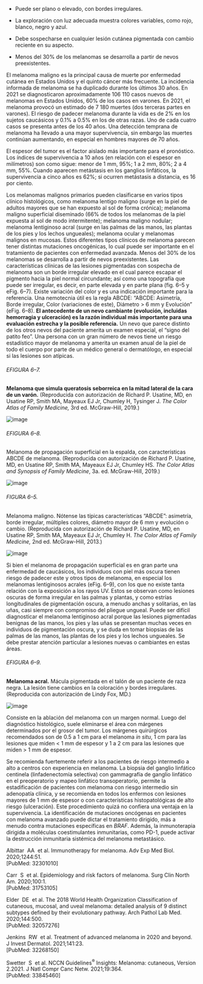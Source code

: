 -   Puede ser plano o elevado, con bordes irregulares.
    
-   La exploración con luz adecuada muestra colores variables, como rojo, blanco, negro y azul.
    
-   Debe sospecharse en cualquier lesión cutánea pigmentada con cambio reciente en su aspecto.
    
-   Menos del 30% de los melanomas se desarrolla a partir de nevos preexistentes.
    

El melanoma maligno es la principal causa de muerte por enfermedad cutánea en Estados Unidos y el quinto cáncer más frecuente. La incidencia informada de melanoma se ha duplicado durante los últimos 30 años. En 2021 se diagnosticaron aproximadamente 106 110 casos nuevos de melanomas en Estados Unidos, 60% de los casos en varones. En 2021, el melanoma provocó un estimado de 7 180 muertes (dos terceras partes en varones). El riesgo de padecer melanoma durante la vida es de 2% en los sujetos caucásicos y 0.1% a 0.5% en los de otras razas. Uno de cada cuatro casos se presenta antes de los 40 años. Una detección temprana de melanoma ha llevado a una mayor supervivencia, sin embargo las muertes continúan aumentando, en especial en hombres mayores de 70 años.

El espesor del tumor es el factor aislado más importante para el pronóstico. Los índices de supervivencia a 10 años (en relación con el espesor en milímetros) son como sigue: menor de 1 mm, 95%; 1 a 2 mm, 80%; 2 a 4 mm, 55%. Cuando aparecen metástasis en los ganglios linfáticos, la supervivencia a cinco años es 62%; si ocurren metástasis a distancia, es 16 por ciento.

Los melanomas malignos primarios pueden clasificarse en varios tipos clínico histológicos, como melanoma lentigo maligno (surge en la piel de adultos mayores que se han expuesto al sol de forma crónica); melanoma maligno superficial diseminado (66% de todos los melanomas de la piel expuesta al sol de modo intermitente); melanoma maligno nodular; melanoma lentiginoso acral (surge en las palmas de las manos, las plantas de los pies y los lechos ungueales); melanoma ocular y melanomas malignos en mucosas. Estos diferentes tipos clínicos de melanoma parecen tener distintas mutaciones oncogénicas, lo cual puede ser importante en el tratamiento de pacientes con enfermedad avanzada. Menos del 30% de los melanomas se desarrolla a partir de nevos preexistentes. Las características clínicas de las lesiones pigmentadas con sospecha de melanoma son un borde irregular elevado en el cual parece escapar el pigmento hacia la piel normal circundante; así como una topografía que puede ser irregular, es decir, en parte elevada y en parte plana (fig. 6–5 y eFig. 6–7). Existe variación del color y es una indicación importante para la referencia. Una nemotecnia útil es la regla ABCDE: “ABCDE: Asimetría, Borde irregular, Color (variaciones de este), Diámetro > 6 mm y Evolución” (eFig. 6–8). **El antecedente de un nevo cambiante (evolución, incluidas hemorragia y ulceración) es la razón individual más importante para una evaluación estrecha y la posible referencia.** Un nevo que parece distinto de los otros nevos del paciente amerita un examen especial, el “signo del patito feo”. Una persona con un gran número de nevos tiene un riesgo estadístico mayor de melanoma y amerita un examen anual de la piel de todo el cuerpo por parte de un médico general o dermatólogo, en especial si las lesiones son atípicas.

###### EFIGURA 6–7.

**Melanoma que simula queratosis seborreica en la mitad lateral de la cara de un varón.** (Reproducida con autorización de Richard P. Usatine, MD, en Usatine RP, Smith MA, Mayeaux EJ Jr, Chumley H, Tysinger J. _The Color Atlas of Family Medicine,_ 3rd ed. McGraw-Hill, 2019.)

![image](https://mgh.silverchair-cdn.com/mgh/content_public/book/3323/amed.cmdt23_ch6_ef007-1_1682436326.70453.png?Expires=1693242815&Signature=dQZ7NOpUND~0-jOPDBhhz5wuUXjWFTgwoa0O7DJQxQy2ZX4WMJImdiS4vmU8oJpWDEmDlaSpN7bV8yVXlYXnZNmHhNfngRSFZHRukwPRlRrIcfYBLirUGgRgOAH0obEhSGBBe-l4iiRWa1-wNbiB3wfJIA0y3hYKxpJysUBgJSUQ5ucA75lFXaW8bE1hYFyz803P7kJueKZj4AsE2FYEb14cJ7k-i9NdqfsV7zu0b28ykU4iphElEMdeP5CIbhJG7w4cdzbMw4UKv8pj2W747l4UaWgkTDpiebbGmF6AykgSlehX38XLnAiVfj01oh8ordLT5zsvJYCQ2WOnIXQ3kg__&Key-Pair-Id=APKAIE5G5CRDK6RD3PGA)

###### EFIGURA 6–8.

Melanoma de propagación superficial en la espalda, con características ABCDE de melanoma. (Reproducida con autorización de Richard P. Usatine, MD, en Usatine RP, Smith MA, Mayeaux EJ Jr, Chumley HS. _The Color Atlas and Synopsis of Family Medicine_, 3a. ed. McGraw-Hill, 2019.)

![image](https://mgh.silverchair-cdn.com/mgh/content_public/book/3323/amed.cmdt23_ch6_ef008-1_1682436326.72453.png?Expires=1693242815&Signature=1E5Hexr02Ss0WbVX0CPvpg-u-ePdTGedS~73y8P6HQJRX9pWDzea~rsBaiOj34DCdRZKNsBKHtdap7LiS6NXavELtL8AvqwBnkkyDRXhh2yYHwKDYfqmZ7DCDc3XDYygF82S8ZFEy7U26DPrxs-6qj8uSBLG-7WposnhQp5vi9RkFmUAWa6jKA8MJWRfdQqXECu9AwcVa0bTTBHJTlOF1PKXEMDbxatIdNur0Lqn2kqc322nIO4MFbsPjNVChS96OR9-Na024AXnVYogRWQEN9v2w22pfkgGBoCtoYtgA~ubxkRN08pQvKjGatP~YkYNMaO53VIbI47B6ZZIvlT2fQ__&Key-Pair-Id=APKAIE5G5CRDK6RD3PGA)

###### FIGURA 6–5.

Melanoma maligno. Nótense las típicas características “ABCDE”: asimetría, borde irregular, múltiples colores, diámetro mayor de 6 mm y evolución o cambio. (Reproducida con autorización de Richard P. Usatine, MD, en Usatine RP, Smith MA, Mayeaux EJ Jr, Chumley H. _The Color Atlas of Family Medicine,_ 2nd ed. McGraw-Hill, 2013.)

![image](https://mgh.silverchair-cdn.com/mgh/content_public/book/3323/amed.cmdt23_ch6_f005-1_1682436326.75453.png?Expires=1693242815&Signature=s3Kl3I2nFNO9tVVa~PQdYEXWOtw1dPKydNg-jbz91~GZ3eepUTczk6WQUBinh9cJUllcCyENv6b1P9uTTNoPoK~an6DUJF-w4hWTnRsVMODHNH4LL8EELoyB3cIhp4ouP04VL~LMZHEoqtFq5lOcQ1A10zPvfYhc55ZWH9S5l88-nUCL1d8nI00IZ5lKFHCX3rdRs3POKnZVLbu73i9EMSk~I~niyUEfix5nOCkP9wxyMXD6KtYJ~M2mv3I6LMg7EUoQEMQwG48Vxv1GTuYDar~3flraQuxM5ht9IRVGqa350iOakyETjFsiWMEzyKNEFZ~nYx3HwqxbPgRnLK281A__&Key-Pair-Id=APKAIE5G5CRDK6RD3PGA)

Si bien el melanoma de propagación superficial es en gran parte una enfermedad de caucásicos, los individuos con piel más oscura tienen riesgo de padecer este y otros tipos de melanoma, en especial los melanomas lentiginosos acrales (eFig. 6–9), con los que no existe tanta relación con la exposición a los rayos UV. Estos se observan como lesiones oscuras de forma irregular en las palmas y plantas, y como estrías longitudinales de pigmentación oscura, a menudo anchas y solitarias, en las uñas, casi siempre con compromiso del pliegue ungueal. Puede ser difícil diagnosticar el melanoma lentiginoso acral porque las lesiones pigmentadas benignas de las manos, los pies y las uñas se presentan muchas veces en individuos de pigmentación oscura, y se duda en tomar biopsias de las palmas de las manos, las plantas de los pies y los lechos ungueales. Se debe prestar atención particular a lesiones nuevas o cambiantes en estas áreas.

###### EFIGURA 6–9.

**Melanoma acral.** Mácula pigmentada en el talón de un paciente de raza negra. La lesión tiene cambios en la coloración y bordes irregulares. (Reproducida con autorización de Lindy Fox, MD.)

![image](https://mgh.silverchair-cdn.com/mgh/content_public/book/3323/amed.cmdt23_ch6_ef009-1_1682436326.76953.png?Expires=1693242815&Signature=l6CJd0hUlXlmFPfzPXQS92wTCq3YbCSe3xiTNz4XY6seSwR90bhCaiOSzPc5VDt6nT0S-PA8QApybQzoqqWPLM7gZuLqGJfMCr67CUJiXSCsdYZJRDDch3FWNQnfmGYEQebfvBQfa13PRBgMuEVaO9oxn2cBcR0fKWrGlJpcZvugvZ3giZliAZe9okQnmlIJHUgvqQH5hPKlLSQ6ZWFbddAMgfSiH85QKpaMTp1fgC55eGya1RfBnJXAukqb4Pzr8J8g3h4gs51a0QDzYmu-o7TPbzdn4pXqdQwo1~PeoYWEjlKin64GG-ndPdPGUgajIYzuPT6fNzd0U3KMCCuXug__&Key-Pair-Id=APKAIE5G5CRDK6RD3PGA)

Consiste en la ablación del melanoma con un margen normal. Luego del diagnóstico histológico, suele eliminarse el área con márgenes determinados por el grosor del tumor. Los márgenes quirúrgicos recomendados son de 0.5 a 1 cm para el melanoma _in situ_, 1 cm para las lesiones que miden < 1 mm de espesor y 1 a 2 cm para las lesiones que miden > 1 mm de espesor.

Se recomienda fuertemente referir a los pacientes de riesgo intermedio a alto a centros con experiencia en melanoma. La biopsia del ganglio linfático centinela (linfadenectomía selectiva) con gammagrafía de ganglio linfático en el preoperatorio y mapeo linfático transoperatorio, permite la estadificación de pacientes con melanoma con riesgo intermedio sin adenopatía clínica, y se recomienda en todos los enfermos con lesiones mayores de 1 mm de espesor o con características histopatológicas de alto riesgo (ulceración). Este procedimiento quizá no confiera una ventaja en la supervivencia. La identificación de mutaciones oncógenas en pacientes con melanoma avanzado puede dictar el tratamiento dirigido, más a menudo contra mutaciones específicas en _BRAF_. Además, la inmunoterapia dirigida a moléculas coestimulantes inmunitarias, como PD-1, puede activar la destrucción inmunitaria sistémica del melanoma metastásico.

Albittar  AA  et al. Immunotherapy for melanoma. Adv Exp Med Biol. 2020;1244:51.  
[PubMed: 32301010]    

Carr  S  et al. Epidemiology and risk factors of melanoma. Surg Clin North Am. 2020;100:1.  
[PubMed: 31753105]    

Elder  DE  et al. The 2018 World Health Organization Classification of cutaneous, mucosal, and uveal melanoma: detailed analysis of 9 distinct subtypes defined by their evolutionary pathway. Arch Pathol Lab Med. 2020;144:500.  
[PubMed: 32057276]    

Jenkins  RW  et al. Treatment of advanced melanoma in 2020 and beyond. J Invest Dermatol. 2021;141:23.  
[PubMed: 32268150]    

Swetter  S  et al. NCCN Guidelines<sup>®</sup> Insights: Melanoma: cutaneous, Version 2.2021. J Natl Compr Canc Netw. 2021;19:364.  
[PubMed: 33845460]